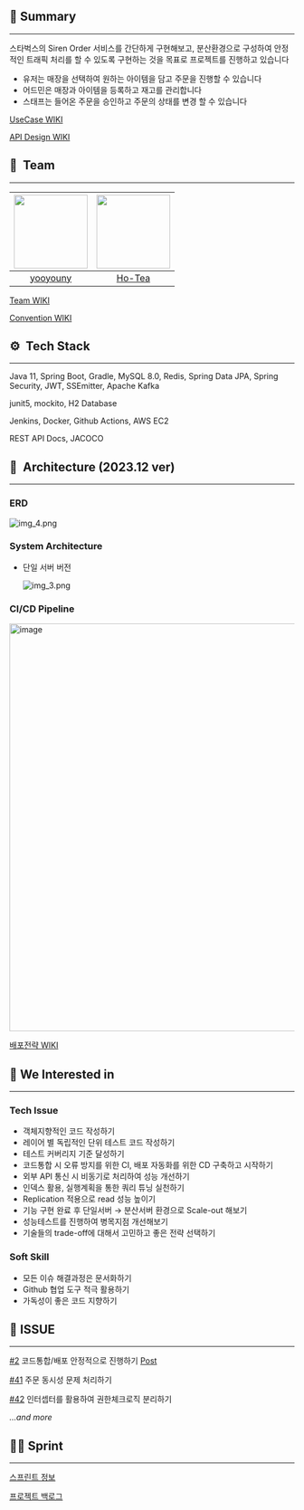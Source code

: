 ## 🧩 Summary

---

스타벅스의 Siren Order 서비스를 간단하게 구현해보고, 분산환경으로 구성하여 안정적인 트래픽 처리를 할 수 있도록 구현하는 것을 목표로 프로젝트를 진행하고 있습니다

- 유저는 매장을 선택하여 원하는 아이템을 담고 주문을 진행할 수 있습니다
- 어드민은 매장과 아이템을 등록하고 재고를 관리합니다
- 스태프는 들어온 주문을 승인하고 주문의 상태를 변경 할 수 있습니다

[UseCase WIKI](https://github.com/Siren-repo/Siren/wiki/%F0%9F%91%A4-User-Sceanario)

[API Design WIKI](https://github.com/Siren-repo/Siren/wiki/%E2%9C%8D%EF%B8%8F-API-Design)

## 🏡  Team

---

| <img src="https://avatars.githubusercontent.com/u/35358294?v=4" width="130" height="130"> | <img src ="https://avatars.githubusercontent.com/u/98626972?v=4" width="130" height="130"> 
|:-----------------------------------------------------------------------------------------:|:------------------------------------------------------------------------------------------:| 
|                          [yooyouny](https://github.com/yooyouny)                          |                            [Ho-Tea](https://github.com/Ho-Tea)                             

[Team WIKI](https://github.com/Siren-repo/Siren/wiki/%F0%9F%A4%9D-Convention)

[Convention WIKI](https://github.com/Siren-repo/Siren/wiki/%F0%9F%A4%9D-Convention)

## ⚙️  Tech Stack

---

Java 11, Spring Boot, Gradle, MySQL 8.0, Redis, Spring Data JPA, Spring Security, JWT, SSEmitter, Apache Kafka

junit5, mockito, H2 Database

Jenkins, Docker, Github Actions, AWS EC2

REST API Docs, JACOCO

## 🎨  Architecture (2023.12 ver)

---

### ERD

![img_4.png](.github/imgs/img_4.png)

### System Architecture

- 단일 서버 버전

  ![img_3.png](.github/imgs/img_3.png)

### CI/CD Pipeline

<img width="721" alt="image" src="https://github.com/Siren-repo/Siren/assets/35358294/10e8e0ae-b02f-47af-9f09-db358dae5881">

[배포전략 WIKI](https://github.com/Siren-repo/Siren/wiki/%E2%98%81%EF%B8%8F-Deploy-Strategy)

## 🎯 We Interested in

---

### Tech Issue

- 객체지향적인 코드 작성하기
- 레이어 별 독립적인 단위 테스트 코드 작성하기
- 테스트 커버리지 기준 달성하기
- 코드통합 시 오류 방지를 위한 CI, 배포 자동화를 위한 CD 구축하고 시작하기
- 외부 API 통신 시 비동기로 처리하여 성능 개선하기
- 인덱스 활용, 실행계획을 통한 쿼리 튜닝 실천하기
- Replication 적용으로 read 성능 높이기
- 기능 구현 완료 후 단일서버 → 분산서버 환경으로 Scale-out 해보기
- 성능테스트를 진행하여 병목지점 개선해보기
- 기술들의 trade-off에 대해서 고민하고 좋은 전략 선택하기

### Soft Skill

- 모든 이슈 해결과정은 문서화하기
- Github 협업 도구 적극 활용하기
- 가독성이 좋은 코드 지향하기

## 🔨 ISSUE

---

[#2](https://github.com/Siren-repo/Siren/issues/2) 코드통합/배포 안정적으로 진행하기
[Post](https://yooyouny.tistory.com/)

[#41](https://github.com/Siren-repo/Siren/issues/41) 주문 동시성 문제 처리하기

[#42](https://github.com/Siren-repo/Siren/issues/42) 인터셉터를 활용하여 권한체크로직 분리하기

*…and more*

## 🏃🏼‍ Sprint

---
[스프린트 정보](https://github.com/Siren-repo/Siren/milestones)

[프로젝트 백로그](https://github.com/orgs/Siren-repo/projects/1/views/1)